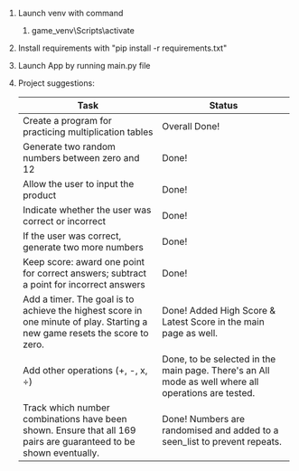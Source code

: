 1. Launch venv with command

   1. game_venv\Scripts\activate
2. Install requirements with "pip install -r requirements.txt"
3. Launch App by running main.py file
4. Project suggestions:

   | Task                                                                                                                       | Status                                                                                              |
   | -------------------------------------------------------------------------------------------------------------------------- | --------------------------------------------------------------------------------------------------- |
   | Create a program for practicing multiplication tables                                                                      | Overall Done!                                                                                       |
   | Generate two random numbers between zero and 12                                                                            | Done!                                                                                               |
   | Allow the user to input the product                                                                                        | Done!                                                                                               |
   | Indicate whether the user was correct or incorrect                                                                         | Done!                                                                                               |
   | If the user was correct, generate two more numbers                                                                         | Done!                                                                                               |
   | Keep score: award one point for correct answers; subtract a point for incorrect answers                                    | Done!                                                                                               |
   | Add a timer. The goal is to achieve the highest score in one minute of play. Starting a new game resets the score to zero. | Done! Added High Score & Latest Score in the main page as well.                                    |
   | Add other operations (+, -, x, ÷)                                                                                         | Done, to be selected in the main page. There's an All mode as well where all operations are tested. |
   | Track which number combinations have been shown. Ensure that all 169 pairs are guaranteed to be shown eventually.          | Done! Numbers are randomised and added to a seen_list to prevent repeats.                          |
